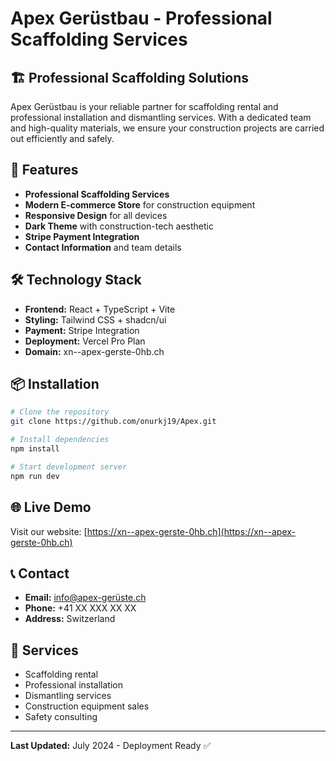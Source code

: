 # Apex Gerüstbau - Professional Scaffolding Services

## 🏗️ Professional Scaffolding Solutions

Apex Gerüstbau is your reliable partner for scaffolding rental and professional installation and dismantling services. With a dedicated team and high-quality materials, we ensure your construction projects are carried out efficiently and safely.

## 🚀 Features

- **Professional Scaffolding Services**
- **Modern E-commerce Store** for construction equipment
- **Responsive Design** for all devices
- **Dark Theme** with construction-tech aesthetic
- **Stripe Payment Integration**
- **Contact Information** and team details

## 🛠️ Technology Stack

- **Frontend:** React + TypeScript + Vite
- **Styling:** Tailwind CSS + shadcn/ui
- **Payment:** Stripe Integration
- **Deployment:** Vercel Pro Plan
- **Domain:** xn--apex-gerste-0hb.ch

## 📦 Installation

```bash
# Clone the repository
git clone https://github.com/onurkj19/Apex.git

# Install dependencies
npm install

# Start development server
npm run dev
```

## 🌐 Live Demo

Visit our website: [https://xn--apex-gerste-0hb.ch](https://xn--apex-gerste-0hb.ch)

## 📞 Contact

- **Email:** info@apex-gerüste.ch
- **Phone:** +41 XX XXX XX XX
- **Address:** Switzerland

## 🎯 Services

- Scaffolding rental
- Professional installation
- Dismantling services
- Construction equipment sales
- Safety consulting

---

**Last Updated:** July 2024 - Deployment Ready ✅

